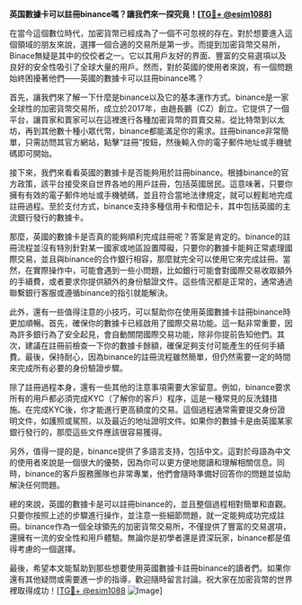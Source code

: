 **英国數據卡可以註冊binance嗎？讓我們來一探究竟！[[TG💪+ @esim1088](https://t.me/s/esim1088)]**

在當今這個數位時代，加密貨幣已經成為了一個不可忽視的存在。對於想要進入這個領域的朋友來說，選擇一個合適的交易所是第一步。而提到加密貨幣交易所，Binace無疑是其中的佼佼者之一。它以其用戶友好的界面、豐富的交易選項以及良好的安全性吸引了全球大量的用戶。然而，對於英國的使用者來說，有一個問題始終困擾著他們——英國的數據卡可以註冊binance嗎？

首先，讓我們來了解一下什麼是binance以及它的基本運作方式。binance是一家全球性的加密貨幣交易所，成立於2017年，由趙長鵬（CZ）創立。它提供了一個平台，讓買家和賣家可以在這裡進行各種加密貨幣的買賣交易。從比特幣到以太坊，再到其他數十種小眾代幣，binance都能滿足你的需求。註冊binance非常簡單，只需訪問其官方網站，點擊“註冊”按鈕，然後輸入你的電子郵件地址或手機號碼即可開始。

接下來，我們來看看英國的數據卡是否能夠用於註冊binance。根據binance的官方政策，該平台接受來自世界各地的用戶註冊，包括英國居民。這意味著，只要你擁有有效的電子郵件地址或手機號碼，並且符合當地法律規定，就可以輕鬆地完成註冊過程。至於支付方式，binance支持多種信用卡和借記卡，其中包括英國的主流銀行發行的數據卡。

那麼，英國的數據卡是否真的能夠順利完成註冊呢？答案是肯定的。binance的註冊流程並沒有特別針對某一國家或地區設置障礙，只要你的數據卡能夠正常處理國際交易，並且與binance的合作銀行相容，那麼就完全可以使用它來完成註冊。當然，在實際操作中，可能會遇到一些小問題，比如銀行可能會對國際交易收取額外的手續費，或者要求你提供額外的身份驗證文件。這些情況都是正常的，通常通過聯繫銀行客服或遵循binance的指引就能解決。

此外，還有一些值得注意的小技巧，可以幫助你在使用英國數據卡註冊binance時更加順暢。首先，確保你的數據卡已經啟用了國際交易功能。這一點非常重要，因為許多銀行為了安全起見，會自動關閉國際交易功能，除非你提前告知他們。其次，建議在註冊前檢查一下你的數據卡餘額，確保足夠支付可能產生的任何手續費。最後，保持耐心，因為binance的註冊流程雖然簡單，但仍然需要一定的時間來完成所有必要的身份驗證步驟。

除了註冊過程本身，還有一些其他的注意事項需要大家留意。例如，binance要求所有的用戶都必須完成KYC（了解你的客戶）程序，這是一種常見的反洗錢措施。在完成KYC後，你才能進行更高額度的交易。這個過程通常需要提交身份證明文件，如護照或駕照，以及最近的地址證明文件。如果你的數據卡是由英國某家銀行發行的，那麼這些文件應該很容易獲得。

另外，值得一提的是，binance提供了多語言支持，包括中文。這對於母語為中文的使用者來說是一個很大的優勢，因為你可以更方便地閱讀和理解相關信息。同時，binance的客戶服務團隊也非常專業，他們會隨時準備好回答你的問題並協助解決任何問題。

總的來說，英國的數據卡是可以註冊binance的，並且整個過程相對簡單和直觀。只要你按照上述的步驟進行操作，並注意一些細節問題，就一定能夠成功完成註冊。binance作為一個全球領先的加密貨幣交易所，不僅提供了豐富的交易選項，還擁有一流的安全性和用戶體驗。無論你是初學者還是資深玩家，binance都是值得考慮的一個選擇。

最後，希望本文能幫助到那些想要使用英國數據卡註冊binance的讀者們。如果你還有其他疑問或需要進一步的指導，歡迎隨時留言討論。祝大家在加密貨幣的世界裡取得成功！[[TG💪+ @esim1088](https://t.me/s/esim1088) ![Image](https://i.postimg.cc/4NQfJmqS/Snipaste-2025-05-13-00-14-12.png)]